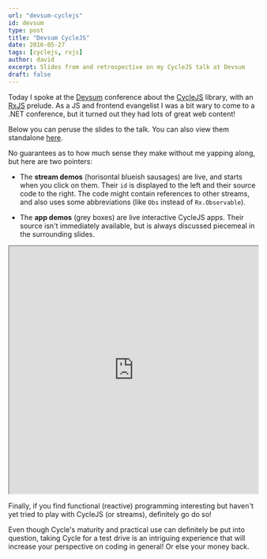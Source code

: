 ```yaml
---
url: "devsum-cyclejs"
id: devsum
type: post
title: "Devsum CycleJS"
date: 2016-05-27
tags: [cyclejs, rxjs]
author: david
excerpt: Slides from and retrospective on my CycleJS talk at Devsum
draft: false
---
```


Today I spoke at the [Devsum](devsum.se) conference about the [CycleJS](http://cycle.js.org) library, with an [RxJS](http://) prelude. As a JS and frontend evangelist I was a bit wary to come to a .NET conference, but it turned out they had lots of great web content!

Below you can peruse the slides to the talk. You can also view them standalone [here](https://blog.krawaller.se/cycleslides).

No guarantees as to how much sense they make without me yapping along, but here are two pointers:

- The **stream demos** (horisontal blueish sausages) are live, and starts when you click on them. Their `id` is displayed to the left and their source code to the right. The code might contain references to other streams, and also uses some abbreviations (like `Obs` instead of `Rx.Observable`).

- The **app demos** (grey boxes) are live interactive CycleJS apps. Their source isn't immediately available, but is always discussed piecemeal in the surrounding slides.

<iframe src="https://blog.krawaller.se/cycleslides" height="500px" width="100%"></iframe>

Finally, if you find functional (reactive) programming interesting but haven't yet tried to play with CycleJS (or streams), definitely go do so!

Even though Cycle's maturity and practical use can definitely be put into question, taking Cycle for a test drive is an intriguing experience that will increase your perspective on coding in general! Or else your money back.
